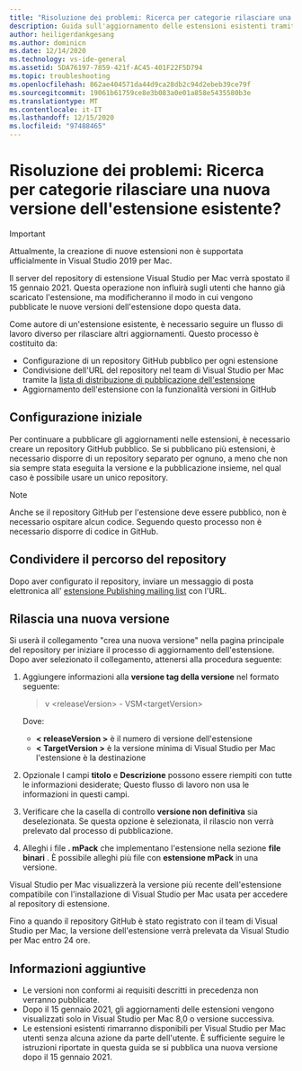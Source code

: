 ```yaml
---
title: "Risoluzione dei problemi: Ricerca per categorie rilasciare una nuova versione dell'estensione esistente?"
description: Guida sull'aggiornamento delle estensioni esistenti tramite il flusso di lavoro di pubblicazione.
author: heiligerdankgesang
ms.author: dominicn
ms.date: 12/14/2020
ms.technology: vs-ide-general
ms.assetid: 5DA76197-7859-421f-AC45-401F22F5D794
ms.topic: troubleshooting
ms.openlocfilehash: 862ae404571da44d9ca28db2c94d2ebeb39ce79f
ms.sourcegitcommit: 19061b61759ce8e3b083a0e01a858e5435580b3e
ms.translationtype: MT
ms.contentlocale: it-IT
ms.lasthandoff: 12/15/2020
ms.locfileid: "97488465"
---
```

# <a name="troubleshooting-how-do-i-release-a-new-version-of-my-existing-extension"></a>Risoluzione dei problemi: Ricerca per categorie rilasciare una nuova versione dell'estensione esistente?

> [!IMPORTANT]
> Attualmente, la creazione di nuove estensioni non è supportata ufficialmente in Visual Studio 2019 per Mac.

Il server del repository di estensione Visual Studio per Mac verrà spostato il 15 gennaio 2021. Questa operazione non influirà sugli utenti che hanno già scaricato l'estensione, ma modificheranno il modo in cui vengono pubblicate le nuove versioni dell'estensione dopo questa data.

Come autore di un'estensione esistente, è necessario seguire un flusso di lavoro diverso per rilasciare altri aggiornamenti. Questo processo è costituito da:
- Configurazione di un repository GitHub pubblico per ogni estensione
- Condivisione dell'URL del repository nel team di Visual Studio per Mac tramite la [lista di distribuzione di pubblicazione dell'estensione](mailto:vsmextpub@microsoft.com)
- Aggiornamento dell'estensione con la funzionalità versioni in GitHub


## <a name="initial-setup"></a>Configurazione iniziale 

Per continuare a pubblicare gli aggiornamenti nelle estensioni, è necessario creare un repository GitHub pubblico. Se si pubblicano più estensioni, è necessario disporre di un repository separato per ognuno, a meno che non sia sempre stata eseguita la versione e la pubblicazione insieme, nel qual caso è possibile usare un unico repository.

> [!NOTE]
> Anche se il repository GitHub per l'estensione deve essere pubblico, non è necessario ospitare alcun codice. Seguendo questo processo non è necessario disporre di codice in GitHub.


## <a name="share-the-location-of-your-repository"></a>Condividere il percorso del repository

Dopo aver configurato il repository, inviare un messaggio di posta elettronica all' [estensione Publishing mailing list](mailto:vsmextpub@microsoft.com) con l'URL.


## <a name="release-a-new-version"></a>Rilascia una nuova versione

Si userà il collegamento "crea una nuova versione" nella pagina principale del repository per iniziare il processo di aggiornamento dell'estensione. Dopo aver selezionato il collegamento, attenersi alla procedura seguente:

1. Aggiungere informazioni alla **versione tag della versione** nel formato seguente:

    > v \<releaseVersion> \- VSM\<targetVersion>

    Dove:
     - **&lt; releaseVersion &gt;** è il numero di versione dell'estensione
     - **&lt; TargetVersion &gt;** è la versione minima di Visual Studio per Mac l'estensione è la destinazione

2. Opzionale I campi **titolo** e **Descrizione** possono essere riempiti con tutte le informazioni desiderate; Questo flusso di lavoro non usa le informazioni in questi campi.

3. Verificare che la casella di controllo **versione non definitiva** sia deselezionata. Se questa opzione è selezionata, il rilascio non verrà prelevato dal processo di pubblicazione.

4. Alleghi i file **. mPack** che implementano l'estensione nella sezione **file binari** . È possibile alleghi più file con **estensione mPack** in una versione.

Visual Studio per Mac visualizzerà la versione più recente dell'estensione compatibile con l'installazione di Visual Studio per Mac usata per accedere al repository di estensione.

Fino a quando il repository GitHub è stato registrato con il team di Visual Studio per Mac, la versione dell'estensione verrà prelevata da Visual Studio per Mac entro 24 ore.

## <a name="additional-information"></a>Informazioni aggiuntive

- Le versioni non conformi ai requisiti descritti in precedenza non verranno pubblicate. 
- Dopo il 15 gennaio 2021, gli aggiornamenti delle estensioni vengono visualizzati solo in Visual Studio per Mac 8,0 o versione successiva.
- Le estensioni esistenti rimarranno disponibili per Visual Studio per Mac utenti senza alcuna azione da parte dell'utente. È sufficiente seguire le istruzioni riportate in questa guida se si pubblica una nuova versione dopo il 15 gennaio 2021.
